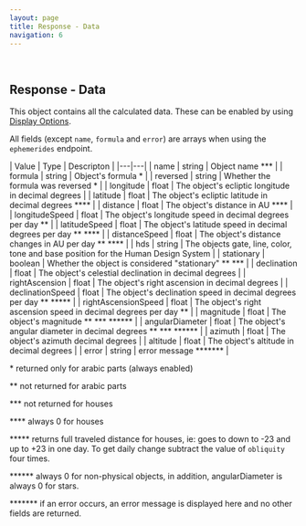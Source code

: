 ```yaml
---
layout: page
title: Response - Data
navigation: 6
---
```


<style>
	.inner a {
		color: royalblue;
		font-weight: bold;
	}
	.inner code {
		font-size: 100%;
	}
	.navigation li {
		padding: 5px;
	}
	@media (min-width: 745px) {
		.sidebar {
			width: 30%;
		}
	}
</style>

<br>

## Response - Data

This object contains all the calculated data. These can be enabled by using [Display Options](/astrologico/param_display.html).

All fields (except `name`, `formula` and `error`) are arrays when using the `ephemerides` endpoint.

| Value | Type | Descripton |
|---|---|
| name | string | Object name \*\*\* |
| formula | string | Object's formula \* |
| reversed | string | Whether the formula was reversed \* |
| longitude | float | The object's ecliptic longitude in decimal degrees |
| latitude | float | The object's ecliptic latitude in decimal degrees \*\*\*\* |
| distance | float | The object's distance in AU \*\*\*\* |
| longitudeSpeed | float | The object's longitude speed in decimal degrees per day \*\* |
| latitudeSpeed | float | The object's latitude speed in decimal degrees per day \*\* \*\*\*\* |
| distanceSpeed | float | The object's distance changes in AU per day \*\* \*\*\*\* |
| hds | string | The objects gate, line, color, tone and base position for the Human Design System |
| stationary | boolean | Whether the object is considered "stationary" \*\* \*\*\* |
| declination | float | The object's celestial declination in decimal degrees |
| rightAscension | float | The object's right ascension in decimal degrees |
| declinationSpeed | float | The object's declination speed in decimal degrees per day \*\* \*\*\*\*\* |
| rightAscensionSpeed | float | The object's right ascension speed in decimal degrees per day \*\* |
| magnitude | float | The object's magnitude \*\* \*\*\* \*\*\*\*\*\* |
| angularDiameter | float | The object's angular diameter in decimal degrees \*\* \*\*\* \*\*\*\*\*\* |
| azimuth | float | The object's azimuth decimal degrees |
| altitude | float | The object's altitude in decimal degrees |
| error | string | error message \*\*\*\*\*\*\* |

\* returned only for arabic parts (always enabled)

\*\* not returned for arabic parts

\*\*\* not returned for houses

\*\*\*\* always 0 for houses

\*\*\*\*\* returns full traveled distance for houses, ie: goes to down to -23 and up to +23 in one day. To get daily change subtract the value of `obliquity` four times.

\*\*\*\*\*\* always 0 for non-physical objects, in addition, angularDiameter is always 0 for stars.

\*\*\*\*\*\*\* if an error occurs, an error message is displayed here and no other fields are returned.

<br><br><br>